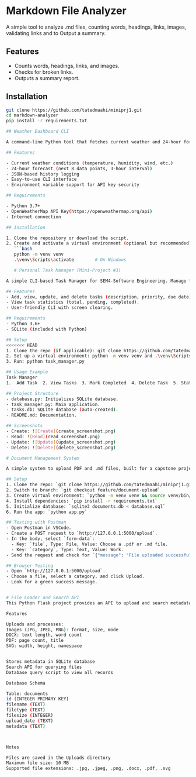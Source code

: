 # Markdown File Analyzer

A simple tool to analyze .md files, counting words, headings, links, images, validating links and to Output a summary.

## Features
- Counts words, headings, links, and images.
- Checks for broken links.
- Outputs a summary report.

## Installation
```bash
git clone https://github.com/tatedmaahi/miniprj1.git
cd markdown-analyzer
pip install -r requirements.txt 

## Weather Dashboard CLI

A command-line Python tool that fetches current weather and 24-hour forecasts for any city using the OpenWeatherMap API. It also maintains a local history of past queries.

## Features

- Current weather conditions (temperature, humidity, wind, etc.)
- 24-hour forecast (next 8 data points, 3-hour interval)
- JSON-based history logging
- Easy-to-use CLI interface
- Environment variable support for API key security

## Requirements

- Python 3.7+
- OpenWeatherMap API Key(https://openweathermap.org/api)
- Internet connection

## Installation

1. Clone the repository or download the script.
2. Create and activate a virtual environment (optional but recommended):
   ```bash
   python -m venv venv
   .\venv\Scripts\activate        # On Windows

   # Personal Task Manager (Mini-Project #3)

A simple CLI-based Task Manager for SEM4-Software Engineering. Manage tasks using a SQLite database with CRUD operations and statistics.

## Features
- Add, view, update, and delete tasks (description, priority, due date).
- View task statistics (total, pending, completed).
- User-friendly CLI with screen clearing.

## Requirements
- Python 3.6+
- SQLite (included with Python)

## Setup
<<<<<<< HEAD
1. Clone the repo (if applicable): git clone https://github.com/tatedmaahi/miniprj1.git
2. Set up a virtual environment: python -m venv venv and .\venv\Scripts\activate (Windows)
3. Run: python task_manager.py

## Usage Example
Task Manager
1.  Add Task  2. View Tasks  3. Mark Completed  4. Delete Task  5. Stats  6. Exit Choose (1-6): 1 Description: Finish Project Priority (Low/Medium/High): High Due Date (YYYY-MM-DD): 2025-05-10 Task added!

## Project Structure
- database.py: Initializes SQLite database.
- task_manager.py: Main application.
- tasks.db: SQLite database (auto-created).
- README.md: Documentation.

## Screenshots
- Create: ![Create](create_screenshot.png)
- Read: ![Read](read_screenshot.png)
- Update: ![Update](update_screenshot.png)
- Delete: ![Delete](delete_screenshot.png)

# Document Management System

A simple system to upload PDF and .md files, built for a capstone project.

## Setup
1. Clone the repo: `git clone https://github.com/tatedmaahi/miniprj1.git && cd document-management-system`
2. Switch to branch: `git checkout feature/document-upload`
3. Create virtual environment: `python -m venv venv && source venv/bin/activate`
4. Install dependencies: `pip install -r requirements.txt`
5. Initialize database: `sqlite3 documents.db < database.sql`
6. Run the app: `python app.py`

## Testing with Postman
- Open Postman in VSCode.
- Create a POST request to `http://127.0.0.1:5000/upload`.
- In the body, select `form-data`:
  - Key: `file`, Type: File, Value: Choose a .pdf or .md file.
  - Key: `category`, Type: Text, Value: Work.
- Send the request and check for `{"message": "File uploaded successfully"}`.

## Browser Testing
- Open `http://127.0.0.1:5000/upload`.
- Choose a file, select a category, and click Upload.
- Look for a green success message.


# File Loader and Search API
This Python Flask project provides an API to upload and search metadata for image (JPG, JPEG, PNG), DOCX, PDF, and SVG files using SQLite.

Features

Uploads and processes:
Images (JPG, JPEG, PNG): format, size, mode
DOCX: text length, word count
PDF: page count, title
SVG: width, height, namespace


Stores metadata in SQLite database
Search API for querying files
Database query script to view all records

Database Schema

Table: documents
id (INTEGER PRIMARY KEY)
filename (TEXT)
filetype (TEXT)
filesize (INTEGER)
upload_date (TEXT)
metadata (TEXT)



Notes

Files are saved in the Uploads directory
Maximum file size: 10 MB
Supported file extensions: .jpg, .jpeg, .png, .docx, .pdf, .svg

